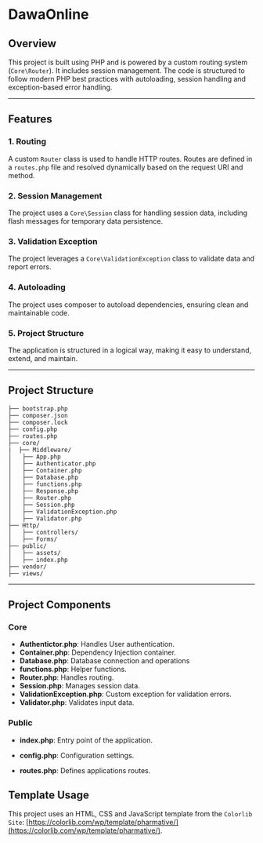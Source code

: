 # DawaOnline

## Overview

  This project is built using PHP and is powered by a custom routing system (`Core\Router`). It includes session management.
  The code is structured to follow modern PHP best practices with autoloading, session handling and exception-based error handling.

---

## Features

  ### 1. Routing 
  A custom `Router` class is used to handle HTTP routes. Routes are defined in a `routes.php` file and resolved dynamically based on the request URI and method.

  ### 2. Session Management
  The project uses a `Core\Session` class for handling session data, including flash messages for temporary data persistence.

  ### 3. Validation Exception
  The project leverages a `Core\ValidationException` class to validate data and report errors.

  ### 4. Autoloading
  The project uses composer to autoload dependencies, ensuring clean and maintainable code.

  ### 5. Project Structure
  The application is structured in a logical way, making it easy to understand, extend, and maintain.

---

## Project Structure

  ```
  ├── bootstrap.php
  ├── composer.json
  ├── composer.lock
  ├── config.php
  ├── routes.php
  ├── core/
  |  ├── Middleware/
  │   ├── App.php
  │   ├── Authenticator.php
  │   ├── Container.php
  │   ├── Database.php
  │   ├── functions.php
  │   ├── Response.php
  │   ├── Router.php
  │   ├── Session.php
  │   ├── ValidationException.php
  │   ├── Validator.php
  ├── Http/
  │   ├── controllers/
  │   ├── Forms/
  ├── public/
  │   ├── assets/
  │   ├── index.php
  ├── vendor/
  ├── views/
  ```

---

## Project Components

  ### Core
  - **Authentictor.php**: Handles User authentication.
  - **Container.php**: Dependency Injection container.
  - **Database.php**: Database connection and operations
  - **functions.php**: Helper functions.
  - **Router.php**: Handles routing.
  - **Session.php**: Manages session data.
  - **ValidationException.php**: Custom exception for validation errors.
  - **Validator.php**: Validates input data.

  ### Public
  - **index.php**: Entry point of the application.

  - **config.php**: Configuration settings.
  - **routes.php**: Defines applications routes.

## Template Usage

  This project uses an HTML, CSS and JavaScript template from the `Colorlib Site`: 
  [https://colorlib.com/wp/template/pharmative/](https://colorlib.com/wp/template/pharmative/).
   



